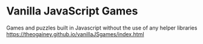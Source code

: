 # Vanilla JavaScript Games
Games and puzzles built in Javascript without the use of any helper libraries
https://theogainey.github.io/vanillaJSgames/index.html
